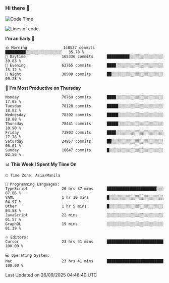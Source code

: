 ### Hi there 👋

<!--START_SECTION:waka-->
![Code Time](http://img.shields.io/badge/Code%20Time-6%2C304%20hrs%206%20mins-blue)

![Lines of code](https://img.shields.io/badge/From%20Hello%20World%20I%27ve%20Written-141.7%20million%20lines%20of%20code-blue)

**I'm an Early 🐤** 

```text
🌞 Morning                148527 commits      █████████░░░░░░░░░░░░░░░░   35.78 % 
🌆 Daytime                165336 commits      ██████████░░░░░░░░░░░░░░░   39.83 % 
🌃 Evening                62765 commits       ████░░░░░░░░░░░░░░░░░░░░░   15.12 % 
🌙 Night                  38509 commits       ██░░░░░░░░░░░░░░░░░░░░░░░   09.28 % 
```
📅 **I'm Most Productive on Thursday** 

```text
Monday                   70769 commits       ████░░░░░░░░░░░░░░░░░░░░░   17.05 % 
Tuesday                  78128 commits       █████░░░░░░░░░░░░░░░░░░░░   18.82 % 
Wednesday                78392 commits       █████░░░░░░░░░░░░░░░░░░░░   18.88 % 
Thursday                 78441 commits       █████░░░░░░░░░░░░░░░░░░░░   18.90 % 
Friday                   73803 commits       ████░░░░░░░░░░░░░░░░░░░░░   17.78 % 
Saturday                 24957 commits       ██░░░░░░░░░░░░░░░░░░░░░░░   06.01 % 
Sunday                   10647 commits       █░░░░░░░░░░░░░░░░░░░░░░░░   02.56 % 
```


📊 **This Week I Spent My Time On** 

```text
🕑︎ Time Zone: Asia/Manila

💬 Programming Languages: 
TypeScript               20 hrs 37 mins      ██████████████████████░░░   87.06 % 
YAML                     1 hr 10 mins        █░░░░░░░░░░░░░░░░░░░░░░░░   04.97 % 
Other                    1 hr 5 mins         █░░░░░░░░░░░░░░░░░░░░░░░░   04.58 % 
JavaScript               22 mins             ░░░░░░░░░░░░░░░░░░░░░░░░░   01.57 % 
GraphQL                  19 mins             ░░░░░░░░░░░░░░░░░░░░░░░░░   01.39 % 

🔥 Editors: 
Cursor                   23 hrs 41 mins      █████████████████████████   100.00 % 

💻 Operating System: 
Mac                      23 hrs 41 mins      █████████████████████████   100.00 % 
```


 Last Updated on 26/09/2025 04:48:40 UTC
<!--END_SECTION:waka-->


<!--
**rad182/rad182** is a ✨ _special_ ✨ repository because its `README.md` (this file) appears on your GitHub profile.

Here are some ideas to get you started:

- 🔭 I’m currently working on ...
- 🌱 I’m currently learning ...
- 👯 I’m looking to collaborate on ...
- 🤔 I’m looking for help with ...
- 💬 Ask me about ...
- 📫 How to reach me: ...
- 😄 Pronouns: ...
- ⚡ Fun fact: ...
-->
